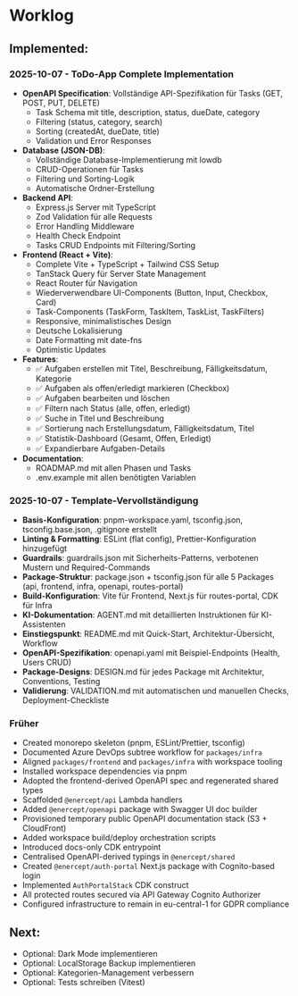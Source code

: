 # Worklog

## Implemented:

### 2025-10-07 - ToDo-App Complete Implementation
- **OpenAPI Specification**: Vollständige API-Spezifikation für Tasks (GET, POST, PUT, DELETE)
  - Task Schema mit title, description, status, dueDate, category
  - Filtering (status, category, search)
  - Sorting (createdAt, dueDate, title)
  - Validation und Error Responses
- **Database (JSON-DB)**:
  - Vollständige Database-Implementierung mit lowdb
  - CRUD-Operationen für Tasks
  - Filtering und Sorting-Logik
  - Automatische Ordner-Erstellung
- **Backend API**:
  - Express.js Server mit TypeScript
  - Zod Validation für alle Requests
  - Error Handling Middleware
  - Health Check Endpoint
  - Tasks CRUD Endpoints mit Filtering/Sorting
- **Frontend (React + Vite)**:
  - Complete Vite + TypeScript + Tailwind CSS Setup
  - TanStack Query für Server State Management
  - React Router für Navigation
  - Wiederverwendbare UI-Components (Button, Input, Checkbox, Card)
  - Task-Components (TaskForm, TaskItem, TaskList, TaskFilters)
  - Responsive, minimalistisches Design
  - Deutsche Lokalisierung
  - Date Formatting mit date-fns
  - Optimistic Updates
- **Features**:
  - ✅ Aufgaben erstellen mit Titel, Beschreibung, Fälligkeitsdatum, Kategorie
  - ✅ Aufgaben als offen/erledigt markieren (Checkbox)
  - ✅ Aufgaben bearbeiten und löschen
  - ✅ Filtern nach Status (alle, offen, erledigt)
  - ✅ Suche in Titel und Beschreibung
  - ✅ Sortierung nach Erstellungsdatum, Fälligkeitsdatum, Titel
  - ✅ Statistik-Dashboard (Gesamt, Offen, Erledigt)
  - ✅ Expandierbare Aufgaben-Details
- **Documentation**:
  - ROADMAP.md mit allen Phasen und Tasks
  - .env.example mit allen benötigten Variablen

### 2025-10-07 - Template-Vervollständigung
- **Basis-Konfiguration**: pnpm-workspace.yaml, tsconfig.json, tsconfig.base.json, .gitignore erstellt
- **Linting & Formatting**: ESLint (flat config), Prettier-Konfiguration hinzugefügt
- **Guardrails**: guardrails.json mit Sicherheits-Patterns, verbotenen Mustern und Required-Commands
- **Package-Struktur**: package.json + tsconfig.json für alle 5 Packages (api, frontend, infra, openapi, routes-portal)
- **Build-Konfiguration**: Vite für Frontend, Next.js für routes-portal, CDK für Infra
- **KI-Dokumentation**: AGENT.md mit detaillierten Instruktionen für KI-Assistenten
- **Einstiegspunkt**: README.md mit Quick-Start, Architektur-Übersicht, Workflow
- **OpenAPI-Spezifikation**: openapi.yaml mit Beispiel-Endpoints (Health, Users CRUD)
- **Package-Designs**: DESIGN.md für jedes Package mit Architektur, Conventions, Testing
- **Validierung**: VALIDATION.md mit automatischen und manuellen Checks, Deployment-Checkliste

### Früher
- Created monorepo skeleton (pnpm, ESLint/Prettier, tsconfig)
- Documented Azure DevOps subtree workflow for `packages/infra`
- Aligned `packages/frontend` and `packages/infra` with workspace tooling
- Installed workspace dependencies via pnpm
- Adopted the frontend-derived OpenAPI spec and regenerated shared types
- Scaffolded `@enercept/api` Lambda handlers
- Added `@enercept/openapi` package with Swagger UI doc builder
- Provisioned temporary public OpenAPI documentation stack (S3 + CloudFront)
- Added workspace build/deploy orchestration scripts
- Introduced docs-only CDK entrypoint
- Centralised OpenAPI-derived typings in `@enercept/shared`
- Created `@enercept/auth-portal` Next.js package with Cognito-based login
- Implemented `AuthPortalStack` CDK construct
- All protected routes secured via API Gateway Cognito Authorizer
- Configured infrastructure to remain in eu-central-1 for GDPR compliance

## Next:
- Optional: Dark Mode implementieren
- Optional: LocalStorage Backup implementieren
- Optional: Kategorien-Management verbessern
- Optional: Tests schreiben (Vitest)
